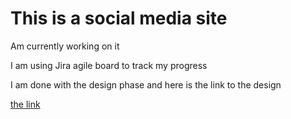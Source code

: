 # This is a social media site

Am currently working on it

I am using Jira agile board to track my progress

I am done with the design phase and here is the link to the design

[the link](https://www.figma.com/file/p0H3Oj2V6JOiFssjnJuw27/LinkUp?type=design&node-id=0-1&mode=design&t=8fVETqxyaPdMOsrY-0)